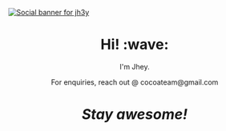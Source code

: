 [![Social banner for jh3y](https://github.com/teamcocoe/profile/master/assets/cocoe.gif)](https://ashutosh.github.io)
<h1 align='center'> Hi! :wave:</h1>
<p align='center'>
I'm Jhey.
</p>
<p align='center'>For enquiries, reach out @ cocoateam@gmail.com</p>

<h1 align='center'><i>Stay awesome!</i></h1>
